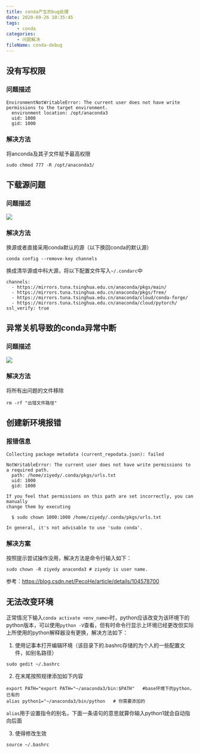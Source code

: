 ```yaml
---
title: conda产生的bug处理
date: 2020-09-26 10:35:45
tags:
	- conda
categories:
	- 问题解决
fileName: conda-debug
---
```


## 没有写权限

### 问题描述

```
EnvironmentNotWritableError: The current user does not have write permissions to the target environment.
  environment location: /opt/anaconda3
  uid: 1000
  gid: 1000
```

### 解决方法

将anconda及其子文件赋予最高权限

```
sudo chmod 777 -R /opt/anaconda3/
```



## 下载源问题

### 问题描述

![](http://cdn.ziyedy.top/conda%E4%BA%A7%E7%94%9F%E7%9A%84bug%E5%A4%84%E7%90%86/%E4%B8%8B%E8%BD%BD%E6%BA%90%E9%97%AE%E9%A2%98.png)

### 解决方法

换源或者直接采用conda默认的源（以下换回conda的默认源）

```
conda config --remove-key channels
```

换成清华源或中科大源，将以下配置文件写入`~/.condarc`中

```
channels:
  - https://mirrors.tuna.tsinghua.edu.cn/anaconda/pkgs/main/
  - https://mirrors.tuna.tsinghua.edu.cn/anaconda/pkgs/free/
  - https://mirrors.tuna.tsinghua.edu.cn/anaconda/cloud/conda-forge/
  - https://mirrors.tuna.tsinghua.edu.cn/anaconda/cloud/pytorch/
ssl_verify: true
```





## 异常关机导致的conda异常中断

### 问题描述

![](http://cdn.ziyedy.top/conda%E4%BA%A7%E7%94%9F%E7%9A%84bug%E5%A4%84%E7%90%86/%E5%BC%82%E5%B8%B8%E5%85%B3%E6%9C%BA%E5%AF%BC%E8%87%B4%E7%9A%84conda%E5%BC%82%E5%B8%B8%E4%B8%AD%E6%96%AD.png)

### 解决方法

将所有出问题的文件移除

```
rm -rf "出错文件路径"
```



## 创建新环境报错

### 报错信息

```
Collecting package metadata (current_repodata.json): failed

NotWritableError: The current user does not have write permissions to a required path.
  path: /home/ziyedy/.conda/pkgs/urls.txt
  uid: 1000
  gid: 1000

If you feel that permissions on this path are set incorrectly, you can manually
change them by executing

  $ sudo chown 1000:1000 /home/ziyedy/.conda/pkgs/urls.txt

In general, it's not advisable to use 'sudo conda'.

```

### 解决方案

按照提示尝试操作没用，解决方法是命令行输入如下：

```
sudo chown -R ziyedy anaconda3 # ziyedy is user name.
```

参考：https://blog.csdn.net/PecoHe/article/details/104578700



## 无法改变环境

正常情况下输入`conda activate <env_name>`时，python应该改变为该环境下的python版本，可以使用`python -V`查看，但有时命令行显示上环境已经更改但实际上所使用的python解释器没有更换，解决方法如下：

1. 使用记事本打开编辑环境（该目录下的.bashrc存储的为个人的一些配置文件，如别名路径）

```
sudo gedit ~/.bashrc
```

2. 在末尾按照规律添加如下内容

```
export PATH="export PATH="~/anaconda3/bin:$PATH"   #base环境下的python，已有的
alias python1="~/anaconda3/bin/python   # 你需要添加的
```

`alias`用于设置指令的别名，下面一条语句的意思就算你输入python1就会自动指向后面

3. 使得修改生效

```
source ~/.bashrc
```


